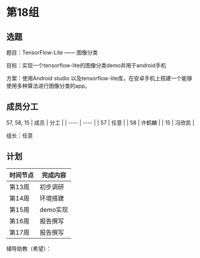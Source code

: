 # 第18组

## 选题

题目：TensorFlow-Lite —— 图像分类

目标：实现一个tensorflow-lite的图像分类demo并用于android手机

方案：使用Android studio 以及tensorflow-lite库，在安卓手机上搭建一个能够使用多种算法进行图像分类的app。

## 成员分工
57, 58, 15
| 成员 | 分工 |
| ---- | ---- |
|  57    |  任意      |
|  58    |  许鹤麟    |
|  15    |  冯欣凯    |

组长：任意

## 计划

| 时间节点 | 完成内容 |
| -------- | -------- |
| 第13周   |   初步调研       |
| 第14周   |   环境搭建       |
| 第15周   |   demo实现       |
| 第16周   |   报告撰写       |
| 第17周   |   报告撰写       |

辅导助教（希望）： 
